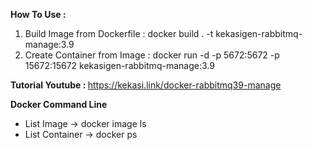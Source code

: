 <b>How To Use : </b>
1. Build Image from Dockerfile : docker build . -t kekasigen-rabbitmq-manage:3.9
2. Create Container from Image : docker run -d -p 5672:5672 -p 15672:15672 kekasigen-rabbitmq-manage:3.9

<b>Tutorial Youtube : </b> https://kekasi.link/docker-rabbitmq39-manage

<b>Docker Command Line </b>
- List Image -> docker image ls
- List Container -> docker ps
